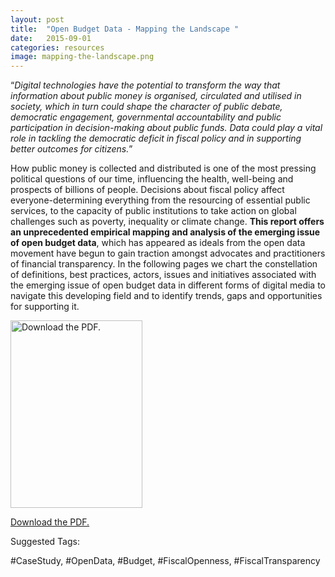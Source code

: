 ```yaml
---
layout: post
title:  "Open Budget Data - Mapping the Landscape "
date:   2015-09-01
categories: resources
image: mapping-the-landscape.png
---
```


“*Digital technologies have the potential to transform the way that information about public money is organised, circulated and utilised in society, which in turn could shape the character of public debate, democratic engagement, governmental accountability and public participation in decision-making about public funds. Data could play a vital role in tackling the democratic deficit in fiscal policy and in supporting better outcomes for citizens.*”

How public money is collected and distributed is one of the most pressing political questions of our time, influencing the health, well-being and prospects of billions of people. Decisions about fiscal policy affect everyone-determining everything from the resourcing of essential public services, to the capacity of public institutions to take action on global challenges such as poverty, inequality or climate change. **This report offers an unprecedented empirical mapping and analysis of the emerging issue of open budget data**, which has appeared as ideals from the open data movement have begun to gain traction amongst advocates and practitioners of financial transparency. In the following pages we chart the constellation of definitions, best practices, actors, issues and initiatives associated with the emerging issue of open budget data in different forms of digital media to navigate this developing field and to identify trends, gaps and opportunities for supporting it. 

<div style="width: 221px"><a href="http://www.fiscaltransparency.net/resourcesfiles/files/20150902128.pdf" target="_blank"><img src="http://blog.okfn.org/files/2015/09/Screen-Shot-2015-09-02-at-16.30.00-211x300.png" alt="Download the PDF." width="211" height="300"></a><p><a href="http://www.fiscaltransparency.net/resourcesfiles/files/20150902128.pdf" target="_blank">Download the PDF.</a></p></div>

Suggested Tags:

 #CaseStudy, #OpenData, #Budget, #FiscalOpenness, #FiscalTransparency
